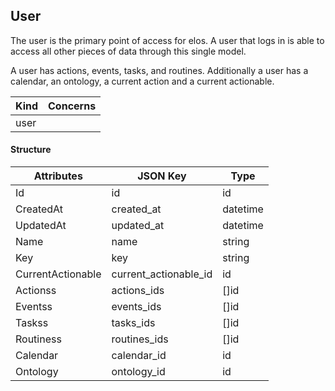 

<!--- generated by metis/doc -->


User
----------

The user is the primary point of access for elos. A user that logs in is able to access all other pieces of data through this single model.

A user has actions, events, tasks, and routines. Additionally a user has a calendar, an ontology, a current action and a current actionable.


| Kind             | Concerns   |
| ---------------- | ---------- |
| user  |            |

#### Structure
| Attributes    | JSON Key      | Type          |
| ------------- | ------------- | ------------- |
| Id | id | id |
| CreatedAt | created_at | datetime |
| UpdatedAt | updated_at | datetime |
| Name | name | string |
| Key | key | string |
| CurrentActionable | current_actionable_id | id |
| Actionss | actions_ids | []id |
| Eventss | events_ids | []id |
| Taskss | tasks_ids | []id |
| Routiness | routines_ids | []id |
| Calendar | calendar_id | id |
| Ontology | ontology_id | id |




<!--- generated by metis/doc -->

